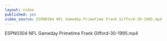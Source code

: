 ```yaml
---
layout: video
published: yes
video_source: ESPN0304 NFL Gameday Primetime Frank Gifford-30-1995.mp4
---
```

ESPN0304 NFL Gameday Primetime Frank Gifford-30-1995.mp4
